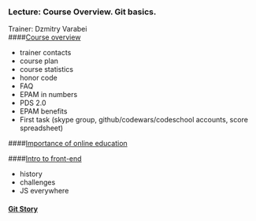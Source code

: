 ### Lecture: Course Overview. Git basics.
Trainer: Dzmitry Varabei   
####[Course overview](http://dzmitry-varabei.github.io/front-end-course/lecture-0-course-intro/#/)
- trainer contacts
- course plan
- course statistics
- honor code
- FAQ
- EPAM in numbers
- PDS 2.0
- EPAM benefits
- First task (skype group, github/codewars/codeschool accounts, score spreadsheet)

####[Importance of online education](http://dzmitry-varabei.github.io/online-education/#/)

####[Intro to front-end](http://dzmitry-varabei.github.io/js-for-dummies/#/)
- history
- challenges
- JS everywhere

#### [Git Story](http://dzmitry-varabei.github.io/front-end-course/git-story/#/)
